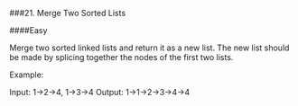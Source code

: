 ###21. Merge Two Sorted Lists

####Easy

Merge two sorted linked lists and return it as a new list. The new list should 
be made by splicing together the nodes of the first two lists.

Example:

Input: 1->2->4, 1->3->4
Output: 1->1->2->3->4->4